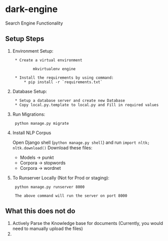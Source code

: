 # dark-engine
Search Engine Functionality


Setup Steps
-----------


1. Environment Setup:

        * Create a virtual environment

                mkvirtualenv engine

        * Install the requirements by using command:
            * pip install -r `requirements.txt`

1. Database Setup:

        * Setup a database server and create new Database
        * Copy local.py.template to local.py and Fill in required values

1. Run Migrations:

        python manage.py migrate

1. Install NLP Corpus

    Open Django shell (`python manage.py shell`) and run `import nltk; nltk.download()`
    Download these files:
    * Models -> punkt
    * Corpora -> stopwords
    * Corpora -> wordnet

1. To Runserver Locally (Not for Prod or staging):

        python manage.py runserver 8000

        The above command will run the server on port 8000



What this does not do
-----------

1. Actively Parse the Knowledge base for documents (Currently, you would need to manually upload the files)
1. 
